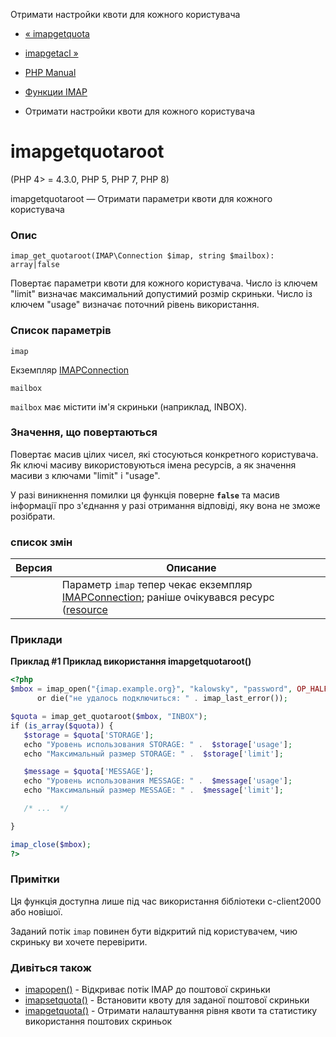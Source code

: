 Отримати настройки квоти для кожного користувача

-   [« imapgetquota](function.imap-get-quota.html)
    
-   [imapgetacl »](function.imap-getacl.html)
    
-   [PHP Manual](index.html)
    
-   [Функции IMAP](ref.imap.html)
    
-   Отримати настройки квоти для кожного користувача
    

# imapgetquotaroot

(PHP 4> = 4.3.0, PHP 5, PHP 7, PHP 8)

imapgetquotaroot — Отримати параметри квоти для кожного користувача

### Опис

```methodsynopsis
imap_get_quotaroot(IMAP\Connection $imap, string $mailbox): array|false
```

Повертає параметри квоти для кожного користувача. Число із ключем "limit" визначає максимальний допустимий розмір скриньки. Число із ключем "usage" визначає поточний рівень використання.

### Список параметрів

`imap`

Екземпляр [IMAPConnection](class.imap-connection.html)

`mailbox`

`mailbox` має містити ім'я скриньки (наприклад, INBOX).

### Значення, що повертаються

Повертає масив цілих чисел, які стосуються конкретного користувача. Як ключі масиву використовуються імена ресурсів, а як значення масиви з ключами "limit" і "usage".

У разі виникнення помилки ця функція поверне **`false`** та масив інформації про з'єднання у разі отримання відповіді, яку вона не зможе розібрати.

### список змін

| Версия | Описание |
| --- | --- |
|  | Параметр `imap` тепер чекає екземпляр [IMAPConnection](class.imap-connection.html); раніше очікувався ресурс ([resource](language.types.resource.html) |

### Приклади

**Приклад #1 Приклад використання **imapgetquotaroot()****

```php
<?php
$mbox = imap_open("{imap.example.org}", "kalowsky", "password", OP_HALFOPEN)
      or die("не удалось подключиться: " . imap_last_error());

$quota = imap_get_quotaroot($mbox, "INBOX");
if (is_array($quota)) {
   $storage = $quota['STORAGE'];
   echo "Уровень использования STORAGE: " .  $storage['usage'];
   echo "Максимальный размер STORAGE: " .  $storage['limit'];

   $message = $quota['MESSAGE'];
   echo "Уровень использования MESSAGE: " .  $message['usage'];
   echo "Максимальный размер MESSAGE: " .  $message['limit'];

   /* ...  */

}

imap_close($mbox);
?>
```

### Примітки

Ця функція доступна лише під час використання бібліотеки c-client2000 або новішої.

Заданий потік `imap` повинен бути відкритий під користувачем, чию скриньку ви хочете перевірити.

### Дивіться також

-   [imapopen()](function.imap-open.html) - Відкриває потік IMAP до поштової скриньки
-   [imapsetquota()](function.imap-set-quota.html) - Встановити квоту для заданої поштової скриньки
-   [imapgetquota()](function.imap-get-quota.html) - Отримати налаштування рівня квоти та статистику використання поштових скриньок